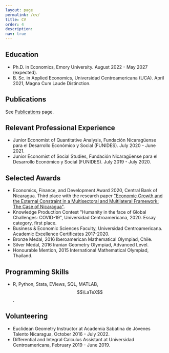 ```yaml
---
layout: page
permalink: /cv/
title: CV
order: 4
description: 
nav: true
---
```


## Education

* Ph.D. in Economics, Emory University. August 2022 - May 2027 (expected).
* B. Sc. in Applied Economics, Universidad Centroamericana (UCA). April 2021, Magna Cum Laude Distinction.

## Publications

See [Publications](https://jbacaob.github.io/publications/) page.

## Relevant Professional Experience

* Junior Economist of Quantitative Analysis, Fundación Nicaragüense para el Desarrollo Económico y Social (FUNIDES). July 2020 - June 2021.
* Junior Economist of Social Studies, Fundación Nicaragüense para el Desarrollo Económico y Social (FUNIDES). July 2019 - July 2020.

## Selected Awards

* Economics, Finance, and Development Award 2020, Central Bank of Nicaragua. Third place with the research paper ["Economic Growth and the External Constraint in a Multisectoral and Multilateral Framework: The Case of Nicaragua"](https://www.bcn.gob.ni/system/files_force/documentos/DT085_Crecimiento_econ%C3%B3mico_y_la_restricci%C3%B3n_externa.pdf?download=1).
* Knowledge Production Contest "Humanity in the face of Global Challenges: COVID-19", Universidad Centroamericana, 2020. Essay category, first place.
* Business & Economic Sciences Faculty, Universidad Centroamericana. Academic Excellence Certificates 2017-2020.
* Bronze Medal, 2016 Iberoamerican Mathematical Olympiad, Chile.
* Silver Medal, 2016 Iranian Geometry Olympiad, Advanced Level.
* Honourable Mention, 2015 International Mathematical Olympiad, Thailand.

## Programming Skills

* R, Python, Stata, EViews, SQL, MATLAB, $$\LaTeX$$.

## Volunteering

* Euclidean Geometry Instructor at Academia Sabatina de Jóvenes Talento Nicaragua, October 2016 - July 2022.
* Differential and Integral Calculus Assistant at Universidad Centroamericana, February 2019 - June 2019.
